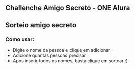 ## Challenche Amigo Secreto - ONE Alura 

## Sorteio amigo secreto 
### Como usar:

* Digite o nome da pessoa e clique em adicionar
* Adicione quantas pessoas precisar
* Apos inserir todos os nomes, basta clique em sortear :)
